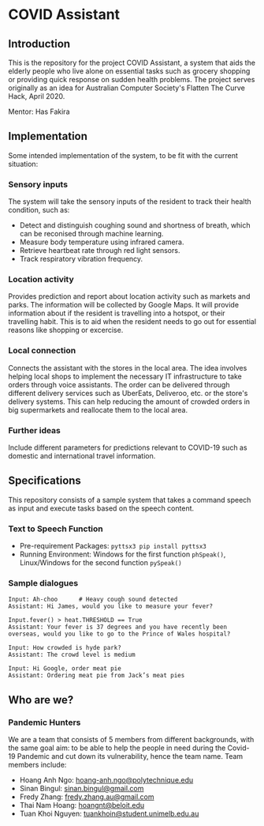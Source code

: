 # COVID Assistant

## Introduction
This is the repository for the project COVID Assistant, a system that aids the elderly people who live alone on essential tasks such as grocery shopping or providing quick response on sudden health problems. The project serves originally as an idea for Australian Computer Society's Flatten The Curve Hack, April 2020.

Mentor: Has Fakira

## Implementation
Some intended implementation of the system, to be fit with the current situation:

### Sensory inputs

The system will take the sensory inputs of the resident to track their health condition, such as:
* Detect and distinguish coughing sound and shortness of breath, which can be reconised through machine learning.
* Measure body temperature using infrared camera.
* Retrieve heartbeat rate through red light sensors.
* Track respiratory vibration frequency.

### Location activity

Provides prediction and report about location activity such as markets and parks. The information will be collected by Google Maps.
It will provide information about if the resident is travelling into a hotspot, or their travelling habit. This is to aid when the resident needs to go out for essential reasons like shopping or excercise.

### Local connection

Connects the assistant with the stores in the local area. The idea involves helping local shops to implement the necessary IT infrastructure to take orders through voice assistants. The order can be delivered through different delivery services such as UberEats, Deliveroo, etc. or the store's delivery systems. This can help reducing the amount of crowded orders in big supermarkets and reallocate them to the local area.
 
### Further ideas
Include different parameters for predictions relevant to COVID-19 such as domestic and international travel information.

## Specifications

This repository consists of a sample system that takes a command speech as input and execute tasks based on the speech content.

### Text to Speech Function

* Pre-requirement Packages: `pyttsx3 pip install pyttsx3`
* Running Environment: Windows for the first function `phSpeak()`, Linux/Windows for the second function `pySpeak()`

### Sample dialogues

```
Input: Ah-choo      # Heavy cough sound detected
Assistant: Hi James, would you like to measure your fever?

Input.fever() > heat.THRESHOLD == True
Assistant: Your fever is 37 degrees and you have recently been overseas, would you like to go to the Prince of Wales hospital?

Input: How crowded is hyde park?
Assistant: The crowd level is medium

Input: Hi Google, order meat pie
Assistant: Ordering meat pie from Jack’s meat pies
```

## Who are we?

### Pandemic Hunters

We are a team that consists of 5 members from different backgrounds, with the same goal aim: to be able to help the people in need during the Covid-19 Pandemic and cut down its vulnerability, hence the team name. Team members include:
* Hoang Anh Ngo: hoang-anh.ngo@polytechnique.edu
* Sinan Bingul: sinan.bingul@gmail.com
* Fredy Zhang: fredy.zhang.au@gmail.com
* Thai Nam Hoang: hoangnt@beloit.edu
* Tuan Khoi Nguyen: tuankhoin@student.unimelb.edu.au

